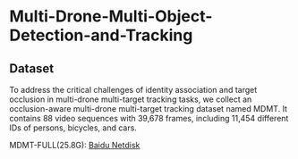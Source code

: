 # Multi-Drone-Multi-Object-Detection-and-Tracking

## Dataset

To address the critical challenges of identity association and target occlusion in multi-drone multi-target tracking tasks, we collect an occlusion-aware multi-drone multi-target tracking dataset named MDMT. It contains 88 video sequences with 39,678 frames, including 11,454 different IDs of persons, bicycles, and cars.

MDMT-FULL(25.8G): [Baidu Netdisk](https://pan.baidu.com/disk/main#/index?category=all&path=%2FMulti-Drone-Multi-Object-Detection-and-Tracking-TMM)
